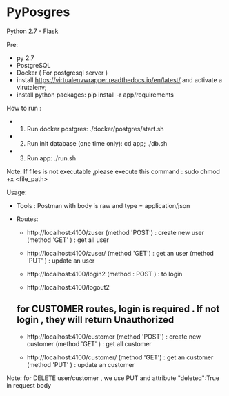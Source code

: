 # PyPosgres
Python 2.7 - Flask

Pre:
 - py 2.7
 - PostgreSQL
 - Docker ( For postgresql server )
 - install https://virtualenvwrapper.readthedocs.io/en/latest/ and activate a virutalenv;
 - install python packages:
    pip install -r app/requirements


How to run :
 - 1. Run docker postgres:
    ./docker/postgres/start.sh
 - 2. Run init database (one time only):
    cd app;
    ./db.sh
 - 3. Run app:
    ./run.sh

Note: If files is not executable ,please execute this command :
    sudo chmod +x <file_path>


Usage:
 + Tools : Postman with body is raw and type = application/json
 + Routes:
    -  http://localhost:4100/zuser
        (method 'POST') : create new user
        (method 'GET' ) : get all user

    -  http://localhost:4100/zuser/<id>
        (method 'GET') : get an user
        (method 'PUT' ) : update an user

    -  http://localhost:4100/login2
        (method : POST ) : to login

    -  http://localhost:4100/logout2

    ## for CUSTOMER routes, login is required . If not login , they will return Unauthorized
    -  http://localhost:4100/customer
        (method 'POST') : create new customer
        (method 'GET' ) : get all customer

    -  http://localhost:4100/customer/<id>
        (method 'GET') : get an customer
        (method 'PUT' ) : update an customer

Note: for DELETE user/customer , we use PUT and attribute "deleted":True  in request body 



 
